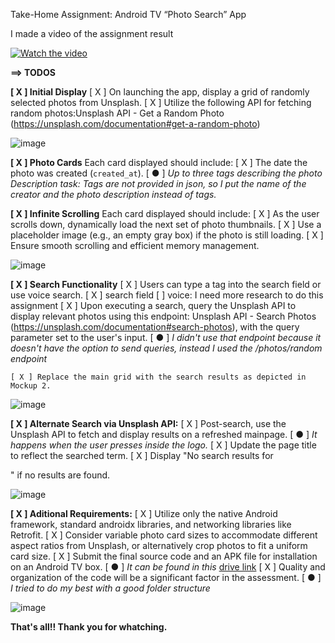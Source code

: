 Take-Home Assignment: Android TV “Photo Search” App




I made a video of the assignment result

[![Watch the video](https://drive.google.com/uc?export=view&id=14z2m90TgeeT81xqkTCIQ_eSgcH1M8ri-)](https://drive.google.com/file/d/1GBKsG-0TH1J29WpFICwxGAKOJ-h2ynTA/view?usp=sharing)


**==> TODOS**

**[ X ] Initial Display**
    [ X ] On launching the app, display a grid of randomly selected photos from Unsplash.
    [ X ] Utilize the following API for fetching random photos:Unsplash API - Get a Random Photo 
        (https://unsplash.com/documentation#get-a-random-photo)
        
![image](https://drive.google.com/uc?export=view&id=1eiHSXYCxTtbvIJ4gPxIvZOOZXOuWD_Zp)

**[ X ] Photo Cards**
    Each card displayed should include:
    [ X ] The date the photo was created (`created_at`).
    [ ● ] *Up to three tags describing the photo*
        *Description task: Tags are not provided in json, so I put the name of the creator and the photo description instead of tags.*

**[ X ] Infinite Scrolling**
    Each card displayed should include:
    [ X ] As the user scrolls down, dynamically load the next set of photo thumbnails.
    [ X ] Use a placeholder image (e.g., an empty gray box) if the photo is still loading.
    [ X ] Ensure smooth scrolling and efficient memory management.

![image](https://drive.google.com/uc?export=view&id=1S99ArIo_g2PA4TOenTvdqKYwC2TACZNb)
    
**[ X ] Search Functionality**
    [ X ] Users can type a tag into the search field or use voice search.
        [ X ] search field
        [  ] voice: I need more research to do this assignment
    [ X ] Upon executing a search, query the Unsplash API to display relevant photos using this
            endpoint: Unsplash API - Search Photos
            (https://unsplash.com/documentation#search-photos), with the query parameter set to
            the user's input.
            [ ● ] *I didn't use that endpoint because it doesn't have the option to send queries, instead I used the /photos/random endpoint*
        
    [ X ] Replace the main grid with the search results as depicted in Mockup 2.

![image](https://drive.google.com/uc?export=view&id=1pIRYSAefMcKNoFB0BDU1DB0rGA8L17tk)

**[ X ] Alternate Search via Unsplash API:**
    [ X ] Post-search, use the Unsplash API to fetch and display results on a refreshed mainpage.
        [ ● ] *It happens when the user presses inside the logo.*
    [ X ] Update the page title to reflect the searched term.
    [ X ] Display "No search results for <search term>" if no results are found.

![image](https://drive.google.com/uc?export=view&id=19pSxVo4Q_mSkUjiCk9XRXHPcmVriICzt)

    
**[ X ] Aditional Requirements:**
    [ X ] Utilize only the native Android framework, standard androidx libraries, and networking libraries like Retrofit.
    [ X ] Consider variable photo card sizes to accommodate different aspect ratios from Unsplash, or alternatively crop photos to fit a uniform card size.
    [ X ] Submit the final source code and an APK file for installation on an Android TV box.
        [ ● ] *It can be found in this* [drive link](https://drive.google.com/drive/folders/1GwqsLzS8_pBTgV-PgVMZDKdfuuUx6vFg?usp=drive_link) 
    [ X ] Quality and organization of the code will be a significant factor in the assessment.
        [ ● ] *I tried to do my best with a good folder structure*

![image](https://drive.google.com/uc?export=view&id=1w9PqnUUm1sAFM7ZcR9S-SmrOxvMByz4V)



**That's all!! Thank you for whatching.**